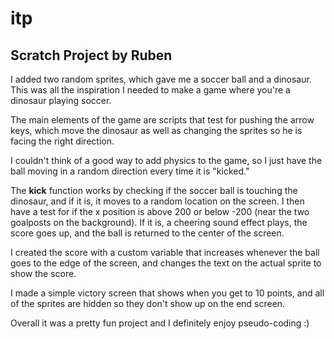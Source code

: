 # itp

## Scratch Project by Ruben

I added two random sprites, which gave me a soccer ball and a dinosaur. This was all the inspiration I needed to make a game where you're a dinosaur playing soccer.

The main elements of the game are scripts that test for pushing the arrow keys, which move the dinosaur as well as changing the sprites so he is facing the right direction.

I couldn't think of a good way to add physics to the game, so I just have the ball moving in a random direction every time it is "kicked."

The **kick** function works by checking if the soccer ball is touching the dinosaur, and if it is, it moves to a random location on the screen. I then have a test for if the x position is above 200 or below -200 (near the two goalposts on the background). If it is, a cheering sound effect plays, the score goes up, and the ball is returned to the center of the screen.

I created the score with a custom variable that increases whenever the ball goes to the edge of the screen, and changes the text on the actual sprite to show the score.

I made a simple victory screen that shows when you get to 10 points, and all of the sprites are hidden so they don't show up on the end screen.

Overall it was a pretty fun project and I definitely enjoy pseudo-coding :)
